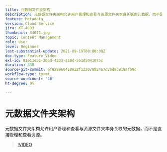 ```yaml
---
title: 元数据文件夹架构
description: 元数据文件夹架构允许用户管理和查看与资源文件夹本身关联的元数据，而不是直接管理和查看资源。
feature: Metadata
version: Cloud Service
jira: KT-4983
thumbnail: 34071.jpg
topic: Content Management
role: User
level: Beginner
last-substantial-update: 2021-09-19T00:00:00Z
doc-type: Feature Video
exl-id: 81e11e51-205d-4233-a10d-551d5041075c
duration: 330
source-git-commit: af928e60410022f12207082467d3bd9b818af59d
workflow-type: tm+mt
source-wordcount: '46'
ht-degree: 0%

---
```


# 元数据文件夹架构

元数据文件夹架构允许用户管理和查看与资源文件夹本身关联的元数据，而不是直接管理和查看资源。

>[!VIDEO](https://video.tv.adobe.com/v/34071?quality=12&learn=on)
